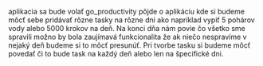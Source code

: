 aplikacia sa bude volať go_productivity pôjde o aplikáciu kde si budeme môcť sebe pridávať rôzne tasky na rôzne dni ako napríklad vypiť 5 pohárov vody alebo 5000 krokov na deň.
Na konci dňa nám povie čo všetko sme spravili možno by bola zaujímavá funkcionalita že ak niečo nespravíme v nejaký deň budeme si to môcť presunúť.
Pri tvorbe tasku si budeme môcť povedať či to bude task na každý deň alebo len na špecifické dni.
